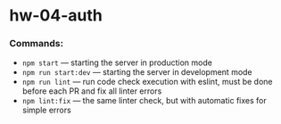 
# hw-04-auth


### Commands:

- `npm start` &mdash; starting the server in production mode
- `npm run start:dev` &mdash; starting the server in development mode
- `npm run lint` &mdash; run code check execution with eslint, must be done before each PR and fix all linter errors
- `npm lint:fix` &mdash; the same linter check, but with automatic fixes for simple errors

